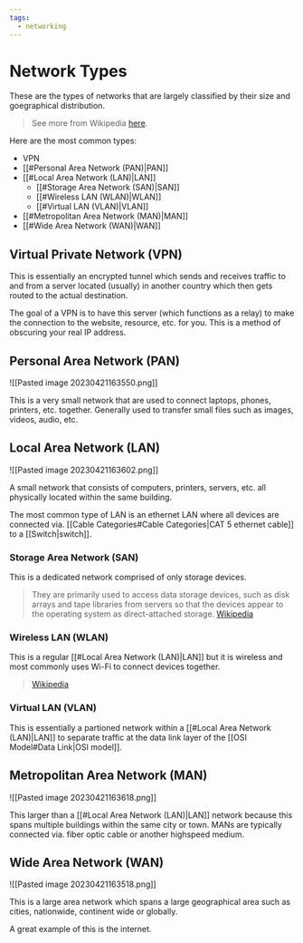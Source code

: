 ```yaml
---
tags:
  - networking
---
```

# Network Types

These are the types of networks that are largely classified by their size and goegraphical distribution.

>See more from Wikipedia [here](https://en.wikipedia.org/wiki/Wireless_LAN).

Here are the most common types:

- VPN
- [[#Personal Area Network (PAN)|PAN]]
- [[#Local Area Network (LAN)|LAN]]
	- [[#Storage Area Network (SAN)|SAN]]
	- [[#Wireless LAN (WLAN)|WLAN]]
	- [[#Virtual LAN (VLAN)|VLAN]]
- [[#Metropolitan Area Network (MAN)|MAN]]
- [[#Wide Area Network (WAN)|WAN]]

## Virtual Private Network (VPN)

This is essentially an encrypted tunnel which sends and receives traffic to and from a server located (usually) in another country which then gets routed to the actual destination.

The goal of a VPN is to have this server (which functions as a relay) to make the connection to the website, resource, etc. for you. This is a method of obscuring your real IP address.

## Personal Area Network (PAN)

![[Pasted image 20230421163550.png]]

This is a very small network that are used to connect laptops, phones, printers, etc. together.
Generally used to transfer small files such as images, videos, audio, etc.

## Local Area Network (LAN)

![[Pasted image 20230421163602.png]]

A small network that consists of computers, printers, servers, etc. all physically located within the same building.

The most common type of LAN is an ethernet LAN where all devices are connected via. [[Cable Categories#Cable Categories|CAT 5 ethernet cable]] to a [[Switch|switch]].

### Storage Area Network (SAN)

This is a dedicated network comprised of only storage devices. 

>They are primarily used to access data storage devices, such as disk arrays and tape libraries from servers so that the devices appear to the operating system as direct-attached storage.
>[Wikipedia](https://en.wikipedia.org/wiki/Storage_area_network)

### Wireless LAN (WLAN)

This is a regular [[#Local Area Network (LAN)|LAN]] but it is wireless and most commonly uses Wi-Fi to connect devices together.

>[Wikipedia](https://en.wikipedia.org/wiki/Wireless_LAN)

### Virtual LAN (VLAN)

This is essentially a partioned network within a [[#Local Area Network (LAN)|LAN]] to separate traffic at the data link layer of the [[OSI Model#Data Link|OSI model]].

## Metropolitan Area Network (MAN)

![[Pasted image 20230421163618.png]]

This larger than a [[#Local Area Network (LAN)|LAN]] network because this spans multiple buildings within the same city or town.
MANs are typically connected via. fiber optic cable or another highspeed medium.

## Wide Area Network (WAN)

![[Pasted image 20230421163518.png]]

This is a large area network which spans a large geographical area such as cities, nationwide, continent wide or globally.

A great example of this is the internet.
